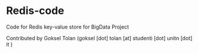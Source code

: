 # Redis-code
Code for Redis key-value store for BigData Project

Contributed by Goksel Tolan (goksel [dot] tolan [at] studenti [dot] unitn [dot] it )

